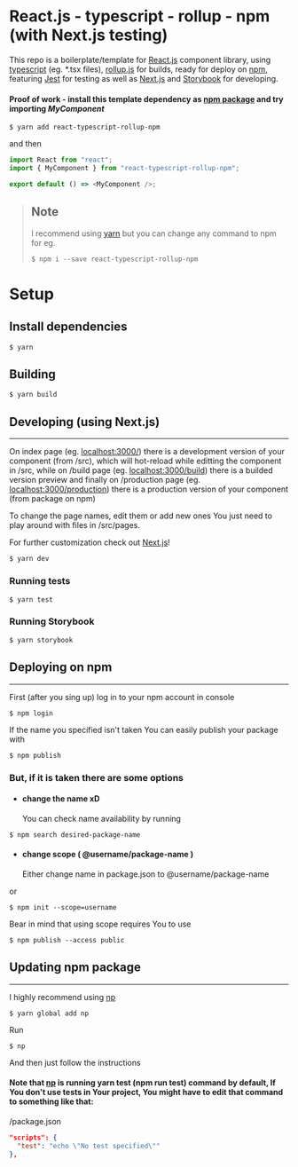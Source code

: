 # React.js - typescript - rollup - npm (with Next.js testing)

This repo is a boilerplate/template for [React.js](https://reactjs.org/ "React.js") component library, using [typescript](https://www.typescriptlang.org/ "typescript") (eg. \*.tsx files), [rollup.js](https://rollupjs.org/guide/en/ "rollup") for builds, ready for deploy on [npm](https://www.npmjs.com/ "npm"), featuring [Jest](https://jestjs.io/ "Jest") for testing as well as [Next.js](https://nextjs.org/ "Next.js") and [Storybook](https://storybook.js.org/ "Storybook") for developing.

#### Proof of work - install this template dependency as [npm package](https://www.npmjs.com/package/react-typescript-rollup-npm "npm") and try importing _MyComponent_

```
$ yarn add react-typescript-rollup-npm
```

and then

```javascript
import React from "react";
import { MyComponent } from "react-typescript-rollup-npm";

export default () => <MyComponent />;
```

> ## Note
>
> I recommend using [yarn](https://yarnpkg.com/ "Yarn") but you can change any command to npm for eg.
>
> ```
> $ npm i --save react-typescript-rollup-npm
> ```
>
> #

# Setup

## Install dependencies

```
$ yarn
```

## Building

```
$ yarn build
```

## Developing (using Next.js)

---

On index page (eg. [localhost:3000/](http://localhost:3000/)) there is a development version of your component (from /src), which will hot-reload while editting the component in /src, while on /build page (eg. [localhost:3000/build](http://localhost:3000/build)) there is a builded version preview and finally on /production page (eg. [localhost:3000/production](http://localhost:3000/production)) there is a production version of your component (from package on npm)

To change the page names, edit them or add new ones You just need to play around with files in /src/pages.

For further customization check out [Next.js](https://nextjs.org/ "Next.js")!

```
$ yarn dev
```

### Running tests

```
$ yarn test
```

### Running Storybook

```
$ yarn storybook
```

## Deploying on npm

---

First (after you sing up) log in to your npm account in console

```
$ npm login
```

If the name you specified isn't taken You can easily publish your package with

```
$ npm publish
```

### But, if it is taken there are some options

- #### change the name xD
  You can check name availability by running

```
$ npm search desired-package-name
```

- #### change scope ( @username/package-name )
  Either change name in package.json to @username/package-name

or

```
$ npm init --scope=username
```

Bear in mind that using scope requires You to use

```
$ npm publish --access public
```

## Updating npm package

---

I highly recommend using [np](https://github.com/sindresorhus/np)

```
$ yarn global add np
```

Run

```
$ np
```

And then just follow the instructions

#### Note that [np](https://github.com/sindresorhus/np) is running yarn test (npm run test) command by default, If You don't use tests in Your project, You might have to edit that command to something like that:

/package.json

```json
"scripts": {
  "test": "echo \"No test specified\""
},
```
